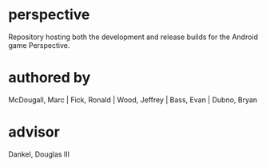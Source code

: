 perspective
===========

Repository hosting both the development and release builds for the Android game Perspective.

authored by
===========
McDougall, Marc | Fick, Ronald | Wood, Jeffrey | Bass, Evan | Dubno, Bryan

advisor
===========
Dankel, Douglas III
